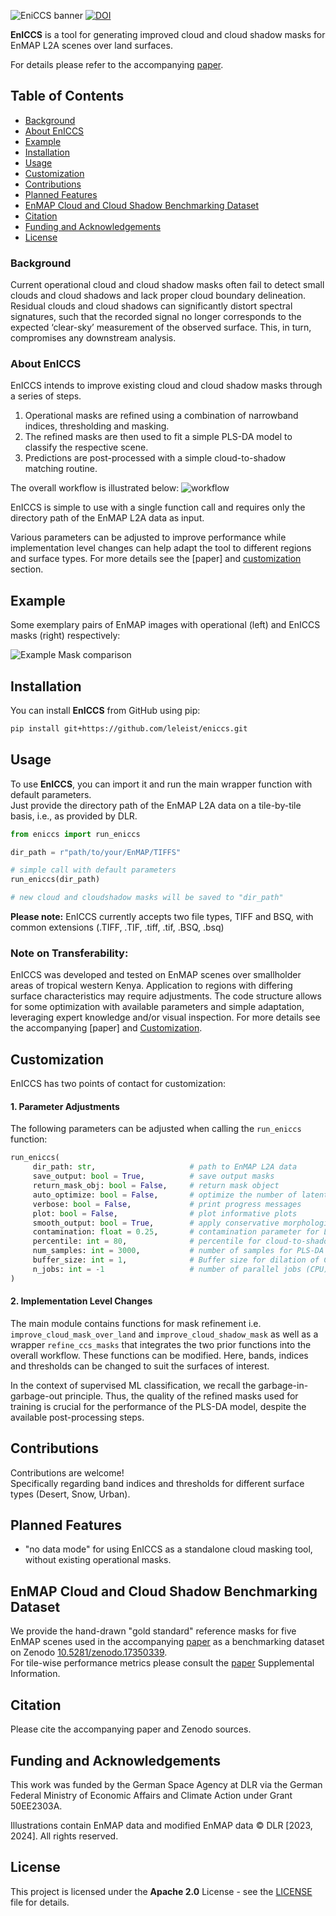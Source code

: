 ![EniCCS banner](figures/EnICCS_banner_01.jpg)
[![DOI](https://zenodo.org/badge/835747322.svg)](https://doi.org/10.5281/zenodo.17405266)  

**EnICCS** is a tool for generating improved cloud and cloud shadow masks for EnMAP L2A scenes over land surfaces.  

For details please refer to the accompanying [paper]().

## Table of Contents

- [Background](#background)
- [About EnICCS](#about-eniccs)
- [Example](#example)
- [Installation](#installation)
- [Usage](#usage)
- [Customization](#customization)
- [Contributions](#contributions)
- [Planned Features](#planned-features)
- [EnMAP Cloud and Cloud Shadow Benchmarking Dataset](#enmap-cloud-and-cloud-shadow-benchmarking-dataset)
- [Citation](#citation)
- [Funding and Acknowledgements](#funding-and-acknowledgements)
- [License](#license)

### Background
Current operational cloud and cloud shadow masks often fail to detect small clouds and cloud shadows and lack proper 
cloud boundary delineation. Residual clouds and cloud shadows can significantly distort spectral signatures, 
such that the recorded signal no longer corresponds to the expected ‘clear-sky’ measurement of the observed surface. 
This, in turn, compromises any downstream analysis.

### About EnICCS
EnICCS intends to improve existing cloud and cloud shadow masks through a series of steps.
 1. Operational masks are refined using a combination of narrowband indices, thresholding and masking.
 2. The refined masks are then used to fit a simple PLS-DA model to classify the respective scene.
 3. Predictions are post-processed with a simple cloud-to-shadow matching routine.  

The overall workflow is illustrated below:
![workflow](figures/Fig_1_EnICCS_GitHub.jpg)

EnICCS is simple to use with a single function call and requires only the directory path of the EnMAP L2A data as input.

Various parameters can be adjusted to improve performance while implementation level changes can help adapt the tool to
different regions and surface types. For more details see the [paper] and [customization](#customization) section.

## Example
Some exemplary pairs of EnMAP images with operational (left) and EnICCS masks (right) respectively:

![Example Mask comparison](figures/Fig_5_EnICCS_GitHub.png)


## Installation

You can install **EnICCS** from GitHub using pip:
```bash
pip install git+https://github.com/leleist/eniccs.git
```

## Usage
To use **EnICCS**, you can import it and run the main wrapper function with default parameters.  
Just provide the directory path of the EnMAP L2A data on a tile-by-tile basis, i.e., as provided by DLR.

```python
from eniccs import run_eniccs

dir_path = r"path/to/your/EnMAP/TIFFS"  

# simple call with default parameters
run_eniccs(dir_path)

# new cloud and cloudshadow masks will be saved to "dir_path"
```
**Please note:** EnICCS currently accepts two file types, TIFF and BSQ, with common extensions (.TIFF, .TIF, .tiff, .tif, .BSQ, .bsq)

### Note on Transferability:
EnICCS was developed and tested on EnMAP scenes over smallholder areas of tropical western Kenya.
Application to regions with differing surface characteristics may require adjustments. 
The code structure allows for some optimization with available parameters and simple adaptation, leveraging expert 
knowledge and/or visual inspection. For more details see the accompanying [paper] and [Customization](#customization).

## Customization
EnICCS has two points of contact for customization:

#### 1. Parameter Adjustments
The following parameters can be adjusted when calling the `run_eniccs` function:
```python
run_eniccs(
     dir_path: str,                     # path to EnMAP L2A data
     save_output: bool = True,          # save output masks
     return_mask_obj: bool = False,     # return mask object
     auto_optimize: bool = False,       # optimize the number of latent variables for PLS-DA automatically
     verbose: bool = False,             # print progress messages
     plot: bool = False,                # plot informative plots
     smooth_output: bool = True,        # apply conservative morphological processing for smooting the output masks
     contamination: float = 0.25,       # contamination parameter for LOF outlier detection
     percentile: int = 80,              # percentile for cloud-to-shadow matching routine distance threshold
     num_samples: int = 3000,           # number of samples for PLS-DA training
     buffer_size: int = 1,              # Buffer size for dilation of CCS mask outputs.
     n_jobs: int = -1                   # number of parallel jobs (CPU)
)
```

#### 2. Implementation Level Changes
The main module contains functions for mask refinement i.e. `improve_cloud_mask_over_land` and 
`improve_cloud_shadow_mask` as well as a wrapper `refine_ccs_masks` that integrates the two prior functions into the 
overall workflow.
These functions can be modified. Here, bands, indices and thresholds can be changed to suit the surfaces of interest.

In the context of supervised ML classification, we recall the garbage-in-garbage-out principle.
Thus, the quality of the refined masks used for training is crucial for the performance of the PLS-DA model, 
despite the available post-processing steps.




## Contributions
Contributions are welcome!  
Specifically regarding band indices and thresholds for different surface types (Desert, Snow, Urban).

## Planned Features
 - "no data mode" for using EnICCS as a standalone cloud masking tool, without existing operational masks.


## EnMAP Cloud and Cloud Shadow Benchmarking Dataset
We provide the hand-drawn "gold standard" reference masks for five EnMAP scenes used in the accompanying [paper]() as a 
benchmarking dataset on Zenodo [10.5281/zenodo.17350339](https://doi.org/10.5281/zenodo.17350339).  
For tile-wise performance metrics please consult the [paper]() Supplemental Information.

## Citation
Please cite the accompanying paper and Zenodo sources. 


## Funding and Acknowledgements
This work was funded by the German Space Agency at DLR via the German Federal Ministry of Economic Affairs 
and Climate Action under Grant 50EE2303A.

Illustrations contain EnMAP data and modified EnMAP data © DLR [2023, 2024]. All rights reserved.


## License
This project is licensed under the **Apache 2.0** License - see the [LICENSE](LICENSE.txt) file for details.




